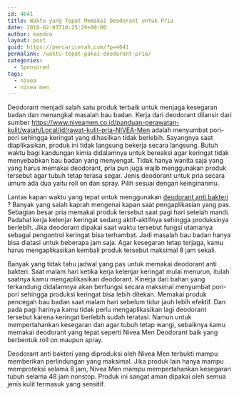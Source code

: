 ```yaml
---
id: 4641
title: Waktu yang Tepat Memakai Deodorant untuk Pria
date: 2019-02-03T10:25:29+00:00
author: kandra
layout: post
guid: https://pencaricerah.com/?p=4641
permalink: /waktu-tepat-pakai-deodorant-pria/
categories:
  - Sponsored
tags:
  - nivea
  - nivea men
---
```

Deodorant menjadi salah satu produk terbaik untuk menjaga kesegaran badan dan menangkal masalah bau badan. Kerja dari deodorant dilansir dari sumber <a href="https://www.niveamen.co.id/panduan-perawatan-kulit/wajah/Local/id/rawat-kulit-pria-NIVEA-Men" target="_blank" rel="noopener noreferrer">https://www.niveamen.co.id/panduan-perawatan-kulit/wajah/Local/id/rawat-kulit-pria-NIVEA-Men</a> adalah menyumbat pori-pori sehingga keringat yang dihasilkan tidak berlebih. Sayangnya saat diaplikasikan, produk ini tidak langsung bekerja secara langsung. Butuh waktu bagi kandungan kimia didalamnya untuk bereaksi agar keringat tidak menyebabkan bau badan yang menyengat. Tidak hanya wanita saja yang yang harus memakai deodorant, pria pun juga wajib menggunakan produk tersebut agar tubuh tetap terasa segar. Jenis deodorant untuk pria secara umum ada dua yaitu roll on dan spray. Pilih sesuai dengan keinginanmu.

Lantas kapan waktu yang tepat untuk menggunakan <a href="https://www.niveamen.co.id/panduan-perawatan-kulit/tubuh/Local/id/grooming-Indonesia/cara-mengatasi-keringat-berlebih-apa-pilihanmu" target="_blank" rel="noopener noreferrer">deodorant anti bakteri</a> ? Banyak yang salah kaprah mengenai kapan saat pengaplikasian yang pas. Sebagian besar pria memakai produk tersebut saat pagi hari setelah mandi. Padahal kerja kelenjar keringat sedang aktif-aktifnya sehingga produksinya berlebih. Jika deodorant dipakai saat waktu tersebut fungsi utamanya sebagai pengontrol keringat bisa terhambat. Jadi masalah bau badan hanya bisa diatasi untuk beberapa jam saja. Agar kesegaran tetap terjaga, kamu harus mengaplikasikan kembali produk tersebut maksimal 8 jam sekali.

Banyak yang tidak tahu jadwal yang pas untuk memakai deodorant anti bakteri. Saat malam hari ketika kerja kelenjar keringat mulai menurun, itulah saatnya kamu mengaplikasikan deodorant. Kinerja dari bahan yang terkandung didalamnya akan berfungsi secara maksimal menyumbat pori-pori sehingga produksi keringat bisa lebih ditekan. Memakai produk pencegah bau badan saat malam hari sebelum tidur jauh lebih efektif. Dan pada pagi harinya kamu tidak perlu mengaplikasikan lagi deodorant tersebut karena keringat berlebih sudah teratasi. Namun untuk mempertahankan kesegaran dan agar tubuh tetap wangi, sebaiknya kamu memakai deodorant yang tepat seperti Nivea Men Deodorant baik yang berbentuk roll on maupun spray.

Deodorant anti bakteri yang diproduksi oleh Nivea Men terbukti mampu memberikan perlindungan yang maksimal. Jika produk lain hanya mampu memproteksi selama 8 jam, Nivea Men mampu mempertahankan kesegaran tubuh selama 48 jam nonstop. Produk ini sangat aman dipakai oleh semua jenis kulit termasuk yang sensitif.